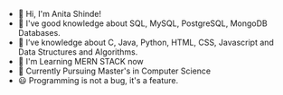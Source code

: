 - 👋 Hi, I'm Anita Shinde!
- 👀 I've good knowledge about SQL, MySQL, PostgreSQL, MongoDB Databases.
- 🌱 I’ve knowledge about C, Java, Python, HTML, CSS, Javascript and Data Structures and Algorithms.
- 🌴 I'm Learning MERN STACK now
- 💞️ Currently Pursuing Master's in Computer Science
- 😃 Programming is not a bug, it's a feature.
